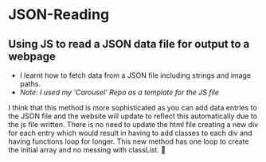 # JSON-Reading
Using JS to read a JSON data file for output to a webpage
---
- I learnt how to fetch data from a JSON file including strings and image paths.
- *Note: I used my 'Carousel' Repo as a template for the JS file*

I think that this method is more sophisticated as you can add data entries to the JSON file and the website will update to reflect this automatically due to the js file written. There is no need to update the html file creating a new div for each entry which would result in having to add classes to each div and having functions loop for longer. This new method has one loop to create the initial array and no messing with classList. :slightly_smiling_face:
